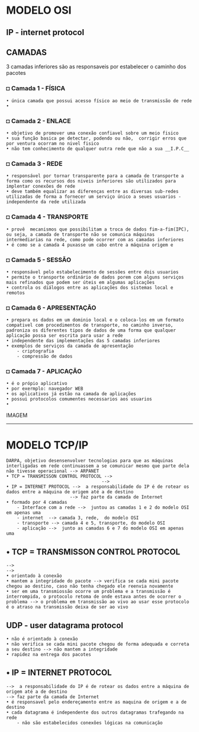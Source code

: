 # MODELO OSI
## IP - internet protocol
## CAMADAS 
3 camadas inferiores são as responsaveis por estabelecer o caminho dos pacotes
### ◘ Camada 1 - FÍSICA
    • única camada que possui acesso físico ao meio de transmissão de rede
    • 
### ◘ Camada 2 - ENLACE

    • objetivo de promover uma conexão confiavel sobre um meio fisico
    • sua função basica pe detectar, podendo ou não,  corrigir erros que por ventura ocorram no nivel fisico
    • não tem conhecimento de qualquer outra rede que não a sua __I.P.C__

### ◘ Camada 3 - REDE

    • responsável por tornar transparente para a camada de transporte a forma como os recursos dos niveis inferiores são utilizados para implentar conexões de rede
    • deve também equalizar as diferenças entre as diversas sub-redes utilizadas de forma a fornecer um serviço único a seues usuarios - independente da rede utilizada

### ◘ Camada 4 - TRANSPORTE

    • provê  mecanismos que possibilitam a troca de dados fim-a-fim(IPC), ou seja, a camada de transporte não se comunica máquinas intermediarias na rede, como pode ocorrer com as camadas inferiores
    • é como se a camada 4 puxasse um cabo entre a máquina origem e

### ◘ Camada 5 - SESSÃO
    • responsável pelo estabelecimento de sessões entre dois usuarios
    • permite o transporte ordinário de dados porem com alguns serviços mais refinados que podem ser úteis em algumas aplicações
    • controla os diálogos entre as aplicações dos sistemas local e remotos
    
### ◘ Camada 6 - APRESENTAÇÃO
    • prepara os dados em um dominio local e o coloca-los em um formato compativel com procedimentos de transporte, no caminho inverso, padroniza os diferentes tipos de dados de uma forma que qualquer aplicação possa ser escrita para usar a rede
    • independente das implementações das 5 camadas inferiores 
    • exemplos de serviços da camada de apresentação 
        - criptografia 
        - compressão de dados

### ◘ Camada 7 - APLICAÇÃO
    • é o própio aplicativo
    • por exermplo: navegador WEB
    • os aplicativos já estão na camada de aplicações
    • possui protocolos comumentes necessarios aos usuarios 
    •

IMAGEM

---

# MODELO TCP/IP
    DARPA, objetivo desensenvolver tecnologias para que as máquinas interligadas em rede continuassem a se comunicar mesmo que parte dela não tivesse operacional --> ARPANET
    • TCP = TRANSMISSON CONTROL PROTOCOL --> 
                                        -->
    • IP = INTERNET PROTOCOL -->  a responsabilidade do IP é de rotear os dados entre a máquina de origem até a de destino
                            --> faz parte da camada de Internet
    • formado por 4 camadas
        - Interface com a rede -->  juntou as camadas 1 e 2 do modelo OSI em apenas uma
        - internet  --> camada 3, rede,  do modelo OSI 
        - transporte --> camada 4 e 5, transporte, do modelo OSI
        - aplicação -->  junto as camadas 6 e 7 do modelo OSI em apenas uma
## • TCP = TRANSMISSON CONTROL PROTOCOL 
    --> 
    -->
    • orientado à conexão
    • mantem a integridade do pacote --> verifica se cada mini pacote chegou ao destino, caso não tenha chegado ele reenvia novamente
    • ser em uma transmiossão ocorre um problema e a transmissão é interrompida, o protocolo retoma de onde estava antes de ocorrer o problema --> o problema em transmissão ao vivo ao usar esse protocolo é o atraso na transmissão deixa de ser ao vivo

## UDP - user datagrama protocol
    • não é orientado à conexão
    • não verifica se cada mini pacote chegou de forma adequada e correta a seu destino --> não mantem a integridade
    • rapidez na entrega dos pacotes
## • IP = INTERNET PROTOCOL 
    -->  a responsabilidade do IP é de rotear os dados entre a máquina de origem até a de destino
    --> faz parte da camada de Internet
    • é responsavel pelo endereçamento entre as maquina de origem e a de destino
    • cada datagrama é independente dos outros datagramas trafegando na rede
        - não são estabelecidos conexões lógicas na comunicação
## 

























